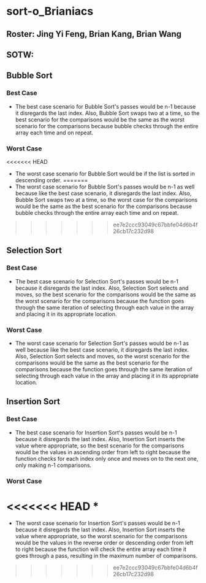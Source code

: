 # sort-o_Brianiacs
## Roster: Jing Yi Feng, Brian Kang, Brian Wang
## SOTW:

## Bubble Sort
### Best Case
* The best case scenario for Bubble Sort's passes would be n-1 because it disregards the last index. Also, Bubble Sort swaps two at a time, so the best scenario for the comparisons would be the same as the worst scenario for the comparisons because bubble checks through the entire array each time and on repeat.    
### Worst Case
<<<<<<< HEAD
* The worst case scenario for Bubble Sort would be if the list is sorted in descending order.
=======
* The worst case scenario for Bubble Sort's passes would be n-1 as well because like the best case scenario, it disregards the last index. Also, Bubble Sort swaps two at a time, so the worst case for the comparisons would be the same as the best scenario for the comparisons because bubble checks through the entire array each time and on repeat.    
>>>>>>> ee7e2ccc93049c67bbfe04d6b4f26cb17c232d98

## Selection Sort
### Best Case
* The best case scenario for Selection Sort's passes would be n-1 because it disregards the last index. Also, Selection Sort selects and moves, so the best scenario for the comparisons would be the same as the worst scenario for the comparisons because the function goes through the same iteration of selecting through each value in the array and placing it in its appropriate location. 
### Worst Case
* The worst case scenario for Selection Sort's passes would be n-1 as well because like the best case scenario, it disregards the last index. Also, Selection Sort selects and moves, so the worst scenario for the comparisons would be the same as the best scenario for the comparisons because the function goes through the same iteration of selecting through each value in the array and placing it in its appropriate location. 

## Insertion Sort
### Best Case
* The best case scenario for Insertion Sort's passes would be n-1 because it disregards the last index. Also, Insertion Sort inserts the value where appropriate, so the best scenario for the comparisons would be the values in ascending order from left to right because the function checks for each index only once and moves on to the next one, only making n-1 comparisons.  
### Worst Case
<<<<<<< HEAD
*
=======
* The worst case scenario for Insertion Sort's passes would be n-1 because it disregards the last index. Also, Insertion Sort inserts the value where appropriate, so the worst scenario for the comparisons would be the values in the reverse order or descending order from left to right because the function will check the entire array each time it goes through a pass, resulting in the maximum number of comparisons.  

>>>>>>> ee7e2ccc93049c67bbfe04d6b4f26cb17c232d98
